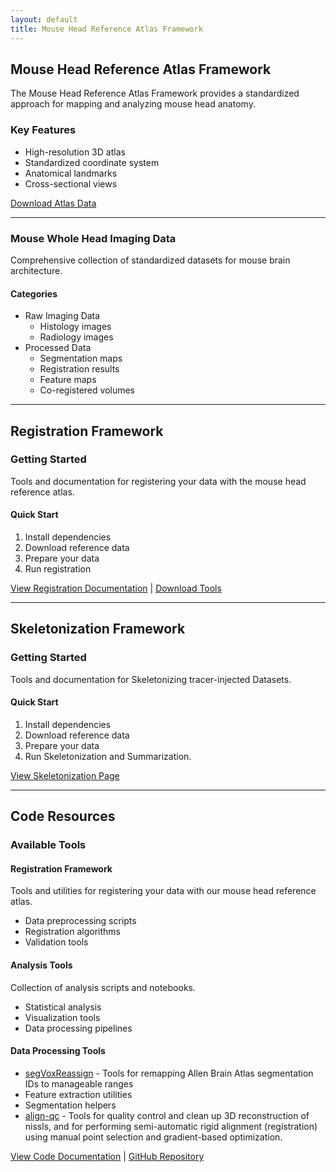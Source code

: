 ```yaml
---
layout: default
title: Mouse Head Reference Atlas Framework
---
```



## Mouse Head Reference Atlas Framework

The Mouse Head Reference Atlas Framework provides a standardized approach for mapping and analyzing mouse head anatomy.

### Key Features
- High-resolution 3D atlas
- Standardized coordinate system
- Anatomical landmarks
- Cross-sectional views

[Download Atlas Data](/pages/mouse/datasets)

---

### Mouse Whole Head Imaging Data
Comprehensive collection of standardized datasets for mouse brain architecture.

#### Categories
- Raw Imaging Data
  - Histology images
  - Radiology images
- Processed Data
  - Segmentation maps
  - Registration results
  - Feature maps
  - Co-registered volumes

---

## Registration Framework

### Getting Started
Tools and documentation for registering your data with the mouse head reference atlas.

#### Quick Start
1. Install dependencies
2. Download reference data
3. Prepare your data
4. Run registration

[View Registration Documentation](/pages/mouse/registration) | [Download Tools](#)

---
## Skeletonization Framework

### Getting Started
Tools and documentation for Skeletonizing tracer-injected Datasets.

#### Quick Start
1. Install dependencies
2. Download reference data
3. Prepare your data
4. Run Skeletonization and Summarization.

[View Skeletonization Page](/pages/skeletonization)

---

## Code Resources

### Available Tools

#### Registration Framework
Tools and utilities for registering your data with our mouse head reference atlas.
- Data preprocessing scripts
- Registration algorithms
- Validation tools

#### Analysis Tools
Collection of analysis scripts and notebooks.
- Statistical analysis
- Visualization tools
- Data processing pipelines

#### Data Processing Tools
- [segVoxReassign](/pages/segvoxreassign) - Tools for remapping Allen Brain Atlas segmentation IDs to manageable ranges
- Feature extraction utilities
- Segmentation helpers
- [align-qc](/pages/align-qc) - Tools for quality control and clean up 3D reconstruction of nissls, and for performing semi-automatic rigid alignment (registration) using manual point selection and gradient-based optimization.

[View Code Documentation](/pages/mouse/codes) | [GitHub Repository](#) 
